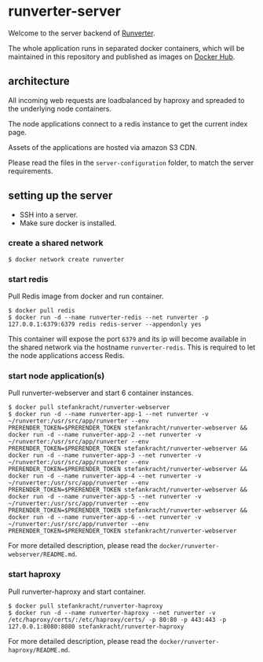 # runverter-server

Welcome to the server backend of [Runverter](http://runverter.io).

The whole application runs in separated docker containers, which will be maintained in this repository and published as images on [Docker Hub](https://hub.docker.com/r/stefankracht/).

## architecture

All incoming web requests are loadbalanced by haproxy and spreaded to the underlying node containers.

The node applications connect to a redis instance to get the current index page. 

Assets of the applications are hosted via amazon S3 CDN.

Please read the files in the ```server-configuration``` folder, to match the server requirements.

## setting up the server

- SSH into a server.
- Make sure docker is installed. 

### create a shared network

```shell
$ docker network create runverter
```

### start redis

Pull Redis image from docker and run container.

```shell
$ docker pull redis
$ docker run -d --name runverter-redis --net runverter -p 127.0.0.1:6379:6379 redis redis-server --appendonly yes
```

This container will expose the port ```6379``` and its ip will become available in the shared network via the hostname ```runverter-redis```. This is required to let the node applications access Redis.

### start node application(s)

Pull runverter-webserver and start 6 container instances.

```shell
$ docker pull stefankracht/runverter-webserver
$ docker run -d --name runverter-app-1 --net runverter -v ~/runverter:/usr/src/app/runverter --env PRERENDER_TOKEN=$PRERENDER_TOKEN stefankracht/runverter-webserver && docker run -d --name runverter-app-2 --net runverter -v ~/runverter:/usr/src/app/runverter --env PRERENDER_TOKEN=$PRERENDER_TOKEN stefankracht/runverter-webserver && docker run -d --name runverter-app-3 --net runverter -v ~/runverter:/usr/src/app/runverter --env PRERENDER_TOKEN=$PRERENDER_TOKEN stefankracht/runverter-webserver && docker run -d --name runverter-app-4 --net runverter -v ~/runverter:/usr/src/app/runverter --env PRERENDER_TOKEN=$PRERENDER_TOKEN stefankracht/runverter-webserver && docker run -d --name runverter-app-5 --net runverter -v ~/runverter:/usr/src/app/runverter --env PRERENDER_TOKEN=$PRERENDER_TOKEN stefankracht/runverter-webserver && docker run -d --name runverter-app-6 --net runverter -v ~/runverter:/usr/src/app/runverter --env PRERENDER_TOKEN=$PRERENDER_TOKEN stefankracht/runverter-webserver
```

For more detailed description, please read the ```docker/runverter-webserver/README.md```.

### start haproxy

Pull runverter-haproxy and start container.

```shell
$ docker pull stefankracht/runverter-haproxy
$ docker run -d --name runverter-haproxy --net runverter -v /etc/haproxy/certs/:/etc/haproxy/certs/ -p 80:80 -p 443:443 -p 127.0.0.1:8080:8080 stefankracht/runverter-haproxy
```

For more detailed description, please read the ```docker/runverter-haproxy/README.md```.
